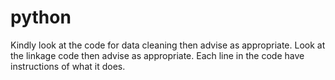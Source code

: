 # python
Kindly look at the code for data cleaning then advise as appropriate.
Look at the linkage code then advise as appropriate. 
Each line in the code have instructions of what it does.

